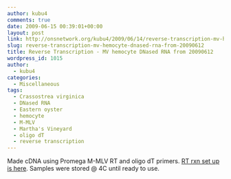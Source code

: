 ```yaml
---
author: kubu4
comments: true
date: 2009-06-15 00:39:01+00:00
layout: post
link: http://onsnetwork.org/kubu4/2009/06/14/reverse-transcription-mv-hemocyte-dnased-rna-from-20090612/
slug: reverse-transcription-mv-hemocyte-dnased-rna-from-20090612
title: Reverse Transcription - MV hemocyte DNased RNA from 20090612
wordpress_id: 1015
author:
  - kubu4
categories:
  - Miscellaneous
tags:
  - Crassostrea virginica
  - DNased RNA
  - Eastern oyster
  - hemocyte
  - M-MLV
  - Martha's Vineyard
  - oligo dT
  - reverse transcription
---
```


Made cDNA using Promega M-MLV RT and oligo dT primers. [RT rxn set up is here](http://eagle.fish.washington.edu/Arabidopsis/Notebook%20Workup%20Files/20090614-01.jpg). Samples were stored @ 4C until ready to use.

